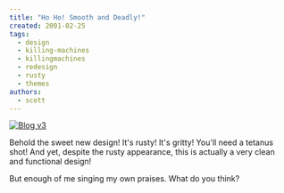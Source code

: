 ```yaml
---
title: "Ho Ho! Smooth and Deadly!"
created: 2001-02-25
tags:
  - design
  - killing-machines
  - killingmachines
  - redesign
  - rusty
  - themes
authors:
  - scott
---
```


[![Blog v3](/images/3118927084_78ffc66959.jpg)](http://spaceninja.local/site-archives/blog/v3/)

Behold the sweet new design! It's rusty! It's gritty! You'll need a tetanus shot! And yet, despite the rusty appearance, this is actually a very clean and functional design!

But enough of me singing my own praises. What do you think?
